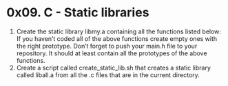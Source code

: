 # 0x09. C - Static libraries
1. Create the static library libmy.a containing all the functions listed below: If you haven’t coded all of the above functions create empty ones with the right prototype. Don’t forget to push your main.h file to your repository. It should at least contain all the prototypes of the above functions.
2. Create a script called create_static_lib.sh that creates a static library called liball.a from all the .c files that are in the current directory. 
